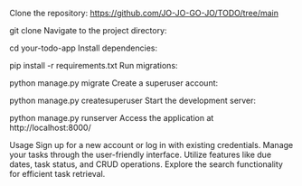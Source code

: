 Clone the repository: https://github.com/JO-JO-GO-JO/TODO/tree/main

git clone 
Navigate to the project directory:

cd your-todo-app
Install dependencies:

pip install -r requirements.txt
Run migrations:

python manage.py migrate
Create a superuser account:

python manage.py createsuperuser
Start the development server:

python manage.py runserver
Access the application at http://localhost:8000/

Usage
Sign up for a new account or log in with existing credentials.
Manage your tasks through the user-friendly interface.
Utilize features like due dates, task status, and CRUD operations.
Explore the search functionality for efficient task retrieval.
